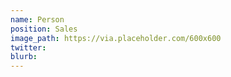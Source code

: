 ```yaml
---
name: Person
position: Sales
image_path: https://via.placeholder.com/600x600
twitter:
blurb:
---
```

